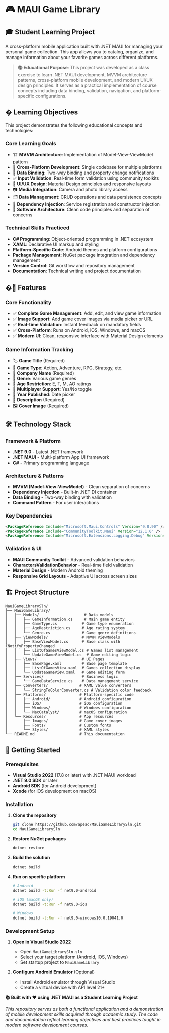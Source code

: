 # 🎮 MAUI Game Library
## 🎓 Student Learning Project

A cross-platform mobile application built with .NET MAUI for managing your personal game collection. This app allows you to catalog, organize, and manage information about your favorite games across different platforms.

> **📚 Educational Purpose**: This project was developed as a class exercise to learn .NET MAUI development, MVVM architecture patterns, cross-platform mobile development, and modern UI/UX design principles. It serves as a practical implementation of course concepts including data binding, validation, navigation, and platform-specific configurations.

## � Learning Objectives

This project demonstrates the following educational concepts and technologies:

### Core Learning Goals
- 🏗️ **MVVM Architecture**: Implementation of Model-View-ViewModel pattern
- 📱 **Cross-Platform Development**: Single codebase for multiple platforms
- 🔄 **Data Binding**: Two-way binding and property change notifications
- ✅ **Input Validation**: Real-time form validation using community toolkits
- 🎨 **UI/UX Design**: Material Design principles and responsive layouts
- 📷 **Media Integration**: Camera and photo library access
- 🗂️ **Data Management**: CRUD operations and data persistence concepts
- 🧩 **Dependency Injection**: Service registration and constructor injection
- 📐 **Software Architecture**: Clean code principles and separation of concerns

### Technical Skills Practiced
- **C# Programming**: Object-oriented programming in .NET ecosystem
- **XAML**: Declarative UI markup and styling
- **Platform-Specific Code**: Android themes and platform configurations
- **Package Management**: NuGet package integration and dependency management
- **Version Control**: Git workflow and repository management
- **Documentation**: Technical writing and project documentation

## �📱 Features

### Core Functionality
- ✅ **Complete Game Management**: Add, edit, and view game information
- ✅ **Image Support**: Add game cover images via media picker or URL
- ✅ **Real-time Validation**: Instant feedback on mandatory fields
- ✅ **Cross-Platform**: Runs on Android, iOS, Windows, and macOS
- ✅ **Modern UI**: Clean, responsive interface with Material Design elements

### Game Information Tracking
- 🏷️ **Game Title** (Required)
- 🎯 **Game Type**: Action, Adventure, RPG, Strategy, etc.
- 🏢 **Company Name** (Required)
- 🎨 **Genre**: Various game genres
- 🔞 **Age Restriction**: E, T, M, AO ratings
- 👥 **Multiplayer Support**: Yes/No toggle
- 📅 **Year Published**: Date picker
- 📝 **Description** (Required)
- 🖼️ **Cover Image** (Required)

## 🛠️ Technology Stack

### Framework & Platform
- **.NET 9.0** - Latest .NET framework
- **.NET MAUI** - Multi-platform App UI framework
- **C#** - Primary programming language

### Architecture & Patterns
- **MVVM (Model-View-ViewModel)** - Clean separation of concerns
- **Dependency Injection** - Built-in .NET DI container
- **Data Binding** - Two-way binding with validation
- **Command Pattern** - For user interactions

### Key Dependencies
```xml
<PackageReference Include="Microsoft.Maui.Controls" Version="9.0.90" />
<PackageReference Include="CommunityToolkit.Maui" Version="12.1.0" />
<PackageReference Include="Microsoft.Extensions.Logging.Debug" Version="9.0.0" />
```

### Validation & UI
- **MAUI Community Toolkit** - Advanced validation behaviors
- **CharactersValidationBehavior** - Real-time field validation
- **Material Design** - Modern Android theming
- **Responsive Grid Layouts** - Adaptive UI across screen sizes

## 🏗️ Project Structure

```
MauiGameLibrarySln/
├── MauiGameLibrary/
│   ├── Models/                    # Data models
│   │   ├── GameInformation.cs     # Main game entity
│   │   ├── GameType.cs           # Game type enumeration
│   │   ├── AgeRestriction.cs     # Age rating system
│   │   └── Genre.cs              # Game genre definitions
│   ├── ViewModels/               # MVVM ViewModels
│   │   ├── BaseViewModel.cs      # Base class with INotifyPropertyChanged
│   │   ├── ListOfGamesViewModel.cs # Games list management
│   │   └── UpdateGameViewModel.cs  # Game editing logic
│   ├── Views/                    # UI Pages
│   │   ├── BasePage.xaml         # Base page template
│   │   ├── ListOfGamesView.xaml  # Games collection display
│   │   └── UpdateGameView.xaml   # Game editing form
│   ├── Services/                 # Business logic
│   │   └── GameDataService.cs    # Data management service
│   ├── Converters/              # XAML value converters
│   │   └── StringToColorConverter.cs # Validation color feedback
│   ├── Platforms/               # Platform-specific code
│   │   ├── Android/             # Android configuration
│   │   ├── iOS/                 # iOS configuration
│   │   ├── Windows/             # Windows configuration
│   │   └── MacCatalyst/         # macOS configuration
│   └── Resources/               # App resources
│       ├── Images/              # Game cover images
│       ├── Fonts/               # Custom fonts
│       └── Styles/              # XAML styles
└── README.md                    # This documentation
```

## 🚀 Getting Started

### Prerequisites
- **Visual Studio 2022** (17.8 or later) with .NET MAUI workload
- **.NET 9.0 SDK** or later
- **Android SDK** (for Android development)
- **Xcode** (for iOS development on macOS)

### Installation

1. **Clone the repository**
   ```bash
   git clone https://github.com/apead/MauiGameLibrarySln.git
   cd MauiGameLibrarySln
   ```

2. **Restore NuGet packages**
   ```bash
   dotnet restore
   ```

3. **Build the solution**
   ```bash
   dotnet build
   ```

4. **Run on specific platform**
   ```bash
   # Android
   dotnet build -t:Run -f net9.0-android
   
   # iOS (macOS only)
   dotnet build -t:Run -f net9.0-ios
   
   # Windows
   dotnet build -t:Run -f net9.0-windows10.0.19041.0
   ```

### Development Setup

1. **Open in Visual Studio 2022**
   - Open `MauiGameLibrarySln.sln`
   - Select your target platform (Android, iOS, Windows)
   - Set startup project to `MauiGameLibrary`

2. **Configure Android Emulator** (Optional)
   - Install Android emulator through Visual Studio
   - Create a virtual device with API level 21+



**📚 Built with ❤️ using .NET MAUI as a Student Learning Project**

*This repository serves as both a functional application and a demonstration of mobile development skills acquired through academic study. The code and documentation reflect learning objectives and best practices taught in modern software development courses.*
